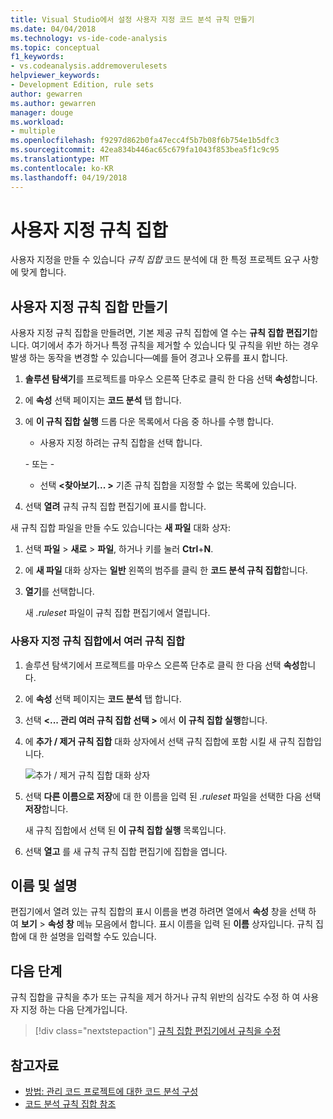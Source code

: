 ```yaml
---
title: Visual Studio에서 설정 사용자 지정 코드 분석 규칙 만들기
ms.date: 04/04/2018
ms.technology: vs-ide-code-analysis
ms.topic: conceptual
f1_keywords:
- vs.codeanalysis.addremoverulesets
helpviewer_keywords:
- Development Edition, rule sets
author: gewarren
ms.author: gewarren
manager: douge
ms.workload:
- multiple
ms.openlocfilehash: f9297d862b0fa47ecc4f5b7b08f6b754e1b5dfc3
ms.sourcegitcommit: 42ea834b446ac65c679fa1043f853bea5f1c9c95
ms.translationtype: MT
ms.contentlocale: ko-KR
ms.lasthandoff: 04/19/2018
---
```

# <a name="custom-rule-sets"></a>사용자 지정 규칙 집합

사용자 지정을 만들 수 있습니다 *규칙 집합* 코드 분석에 대 한 특정 프로젝트 요구 사항에 맞게 합니다.

## <a name="create-a-custom-rule-set"></a>사용자 지정 규칙 집합 만들기

사용자 지정 규칙 집합을 만들려면, 기본 제공 규칙 집합에 열 수는 **규칙 집합 편집기**합니다. 여기에서 추가 하거나 특정 규칙을 제거할 수 있습니다 및 규칙을 위반 하는 경우 발생 하는 동작을 변경할 수 있습니다&mdash;예를 들어 경고나 오류를 표시 합니다.

1. **솔루션 탐색기**를 프로젝트를 마우스 오른쪽 단추로 클릭 한 다음 선택 **속성**합니다.

2. 에 **속성** 선택 페이지는 **코드 분석** 탭 합니다.

3. 에 **이 규칙 집합 실행** 드롭 다운 목록에서 다음 중 하나를 수행 합니다.

    - 사용자 지정 하려는 규칙 집합을 선택 합니다.

     \- 또는 -

    - 선택  **\<찾아보기... >** 기존 규칙 집합을 지정할 수 없는 목록에 있습니다.

4. 선택 **열려** 규칙 규칙 집합 편집기에 표시를 합니다.

새 규칙 집합 파일을 만들 수도 있습니다는 **새 파일** 대화 상자:

1. 선택 **파일** > **새로** > **파일**, 하거나 키를 눌러 **Ctrl**+**N**.

2. 에 **새 파일** 대화 상자는 **일반** 왼쪽의 범주를 클릭 한 **코드 분석 규칙 집합**합니다.

3. **열기**를 선택합니다.

   새 *.ruleset* 파일이 규칙 집합 편집기에서 열립니다.

### <a name="create-a-custom-rule-set-from-multiple-rule-sets"></a>사용자 지정 규칙 집합에서 여러 규칙 집합

1. 솔루션 탐색기에서 프로젝트를 마우스 오른쪽 단추로 클릭 한 다음 선택 **속성**합니다.

2. 에 **속성** 선택 페이지는 **코드 분석** 탭 합니다.

3. 선택  **\<... 관리 여러 규칙 집합 선택 >** 에서 **이 규칙 집합 실행**합니다.

4. 에 **추가 / 제거 규칙 집합** 대화 상자에서 선택 규칙 집합에 포함 시킬 새 규칙 집합입니다.

   ![추가 / 제거 규칙 집합 대화 상자](media/add-remove-rule-sets.png)

5. 선택 **다른 이름으로 저장**에 대 한 이름을 입력 된 *.ruleset* 파일을 선택한 다음 선택 **저장**합니다.

   새 규칙 집합에서 선택 된 **이 규칙 집합 실행** 목록입니다.

6. 선택 **열고** 를 새 규칙 규칙 집합 편집기에 집합을 엽니다.

## <a name="name-and-description"></a>이름 및 설명

편집기에서 열려 있는 규칙 집합의 표시 이름을 변경 하려면 열에서 **속성** 창을 선택 하 여 **보기** > **속성 창** 메뉴 모음에서 합니다. 표시 이름을 입력 된 **이름** 상자입니다. 규칙 집합에 대 한 설명을 입력할 수도 있습니다.

## <a name="next-steps"></a>다음 단계

규칙 집합을 규칙을 추가 또는 규칙을 제거 하거나 규칙 위반의 심각도 수정 하 여 사용자 지정 하는 다음 단계가입니다.

> [!div class="nextstepaction"]
> [규칙 집합 편집기에서 규칙을 수정](../code-quality/working-in-the-code-analysis-rule-set-editor.md)

## <a name="see-also"></a>참고자료

- [방법: 관리 코드 프로젝트에 대한 코드 분석 구성](../code-quality/how-to-configure-code-analysis-for-a-managed-code-project.md)
- [코드 분석 규칙 집합 참조](../code-quality/rule-set-reference.md)